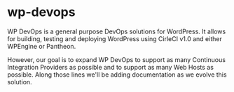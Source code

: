 # wp-devops

WP DevOps is a general purpose DevOps solutions for WordPress.  It allows for building, testing and deploying WordPress using CirleCI v1.0 and either WPEngine or Pantheon.

However, our goal is to expand WP DevOps to support as many Continuous Integration Providers as possible and to support as many Web Hosts as possible. Along those lines we'll be adding documentation as we evolve this solution. 
